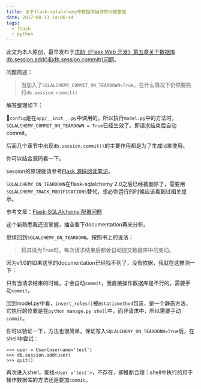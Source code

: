 ```yaml
---
title: 关于flask-sqlalchemy中数据库操作的问题整理
date: 2017-08-13 14:06:44
tags:
  - flask
  - python
---
```


此文为本人原创，最早发布于[求助《Flask Web 开发》第五章关于数据库db.session.add()和db.session.commit()问题](http://cocode.cc/t/flask-web-db-session-add-db-session-commit/6867)。


问题简述：

> 当加入了`SQLALCHEMY_COMMIT_ON_TEARDOWN=True`，在什么情况下仍然要执行`db.session.commit()`

解答整理如下：

`config`是在`app/__init__.py`中调用的，所以执行`model.py`中的方法时，`SQLALCHEMY_COMMIT_ON_TEARDOWN = True`已经生效了。即请求结束后自动commit。

后面几个章节中出现`db.session.commit()`的主要作用都是为了生成id来使用。

你可以结合源码看一下。

session的原理就请参考[Flask 源码阅读笔记](http://blog.csdn.net/yueguanghaidao/article/details/40016235)。


`SQLALCHEMY_ON_TEARDOWN`在flask-sqlalchemy 2.0之后已经被删除了，需要用`SQLALCHEMY_TRACK_MODIFICATIONS`替代，想必你运行的时候应该看到过相关提示。

参考文章：[Flask-SQLAlchemy 配置问题](http://www.jianshu.com/p/70c892fab7af)

这个新熟悉我还没掌握，抽空看下documentation再来分析。

继续回到`SQLALCHEMY_ON_TEARDOWN`。按照书上的说法：

> 将其设为True时，每次请求结束后都会自动提交数据库中的变动。

因为v1.0的如果这里的documentation已经找不到了，没有依据，我就在这推测一下：

只有当请求结束的时候，才会自动`commit`，而直接操作数据库是不行的，需要手动`commit`。

回到model.py中看，`insert_roles()`被`@staticmethod`包装，是一个静态方法，它执行的位置是在`python manage.py shell`中，而非请求中，所以需要手动`commit`。

你可以验证一下，方法也很简单，保证写入`SQLALCHEMY_ON_TEARDONW=True`后，在shell中尝试：

    >>> user = User(username='test')
    >>> db.session.add(user)
    >>> quit()

再次进入shell，查找`<User u'test'>`，不存在，即推断合理：shell中执行的用于操作数据库的方法还是要加`commit`。
